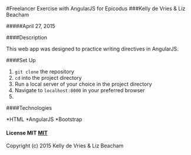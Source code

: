 #Freelancer Exercise with AngularJS for Epicodus
###Kelly de Vries & Liz Beacham

#####April 27, 2015

####Description

This web app was designed to practice writing directives in AngularJS.

####Set Up

1. `git clone` the repository
2. `cd` into the project directory
3. Run a local server of your choice in the project directory
4. Navigate to `localhost:8000` in your preferred browser
5.
####Technologies

*HTML
*AngularJS
*Bootstrap
#### License MIT [MIT](https://gist.github.com/kdv24/3f10fca06a7d78d09abf)

Copyright (c) 2015 Kelly de Vries & Liz Beacham
